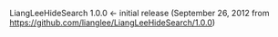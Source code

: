 LiangLeeHideSearch 1.0.0 <- initial release
(September 26, 2012 from https://github.com/lianglee/LiangLeeHideSearch/1.0.0)

